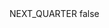 <?xml version="1.0" encoding="UTF-8"?>
<CustomMetadata xmlns="http://soap.sforce.com/2006/04/metadata">
    <label>NEXT_QUARTER</label>
    <protected>false</protected>
</CustomMetadata>
